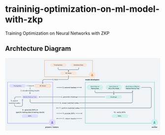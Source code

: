 # traininig-optimization-on-ml-model-with-zkp
Training Optimization on Neural Networks with ZKP

## Archtecture Diagram

![Archtecture Diagram](./docs/arch-diagram.png "archtecture diagram")
